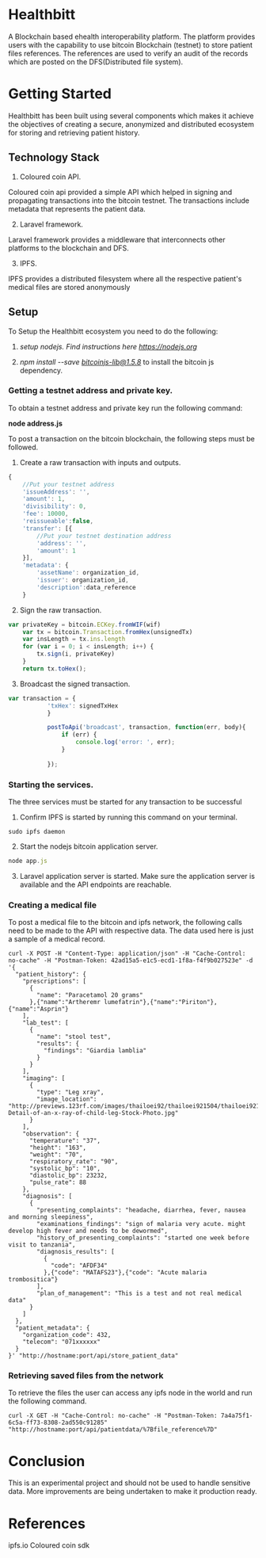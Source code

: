 # Healthbitt
A Blockchain based ehealth interoperability platform. The platform provides users with the capability to use bitcoin Blockchain (testnet) 
to store patient files references. The references are used to verify an audit of the records which are posted on the DFS(Distributed file system).

# Getting Started
Healthbitt has been built using several components which makes it achieve the objectives of creating a secure, anonymized and distributed ecosystem
for storing and retrieving patient history.
## Technology Stack

1. Coloured coin API.
 
Coloured coin api provided a simple API which helped in signing and propagating transactions into the bitcoin testnet. The transactions
include metadata that represents the patient data.

2. Laravel framework.

Laravel framework provides a middleware that interconnects other platforms to the blockchain and DFS.

3. IPFS.

 IPFS provides a distributed filesystem where all the respective patient's medical files are stored anonymously

## Setup

 To Setup the Healthbitt ecosystem you need to do the following:
 
 
 1. *setup nodejs. Find instructions here https://nodejs.org*

 2. *npm install --save bitcoinjs-lib@1.5.8* to install the bitcoin js dependency.



### Getting a testnet address and private key.
To obtain a testnet address and private key run the following command:

**node address.js**


To post a transaction on the bitcoin blockchain, the following steps must be followed.
 
 1. Create a raw transaction with inputs and outputs.

```javascript 
{
    //Put your testnet address
    'issueAddress': '',
    'amount': 1,
    'divisibility': 0,
    'fee': 10000,
    'reissueable':false,
    'transfer': [{
        //Put your testnet destination address
    	'address': '',
    	'amount': 1
    }],
    'metadata': {
        'assetName': organization_id,
        'issuer': organization_id,
        'description':data_reference 
    }
```

 2. Sign the raw transaction.

```javascript 
var privateKey = bitcoin.ECKey.fromWIF(wif)
    var tx = bitcoin.Transaction.fromHex(unsignedTx)
    var insLength = tx.ins.length
    for (var i = 0; i < insLength; i++) {
        tx.sign(i, privateKey)
    }
    return tx.toHex();
```

 3. Broadcast the signed transaction.

 ```javascript
 var transaction = {
		    'txHex': signedTxHex
			}

			postToApi('broadcast', transaction, function(err, body){
			    if (err) {
			        console.log('error: ', err);
			    }
			
			});
```

### Starting the services.

The three services must be started for any transaction to be successful

  1. Confirm IPFS is started by running this command on your terminal.


```
sudo ipfs daemon
```
  
  2. Start the nodejs bitcoin application server.
```javascript 
node app.js
```

  3. Laravel application server is started.
  Make sure the application server is available and the API endpoints are reachable.


### Creating a medical file
To post a medical file to the bitcoin and ipfs network, the following calls need to be made to the API with respective data. The data used here is just a 
sample of a medical record.

```
curl -X POST -H "Content-Type: application/json" -H "Cache-Control: no-cache" -H "Postman-Token: 42ad15a5-e1c5-ecd1-1f8a-f4f9b027523e" -d '{
  "patient_history": {
    "prescriptions": [
      {
        "name": "Paracetamol 20 grams"
      },{"name":"Artheremr lumefatrin"},{"name":"Piriton"},{"name":"Asprin"}
    ],
    "lab_test": [
      {
        "name": "stool test",
        "results": {
          "findings": "Giardia lamblia"
        }
      }
    ],
    "imaging": [
      {
        "type": "Leg xray",
        "image_location": "http://previews.123rf.com/images/thailoei92/thailoei921504/thailoei92150400096/39098986-Detail-of-an-x-ray-of-child-leg-Stock-Photo.jpg"
      }
    ],
    "observation": {
      "temperature": "37",
      "height": "163",
      "weight": "70",
      "respiratory_rate": "90",
      "systolic_bp": "10",
      "diastolic_bp": 23232,
      "pulse_rate": 88
    },
    "diagnosis": [
      {
        "presenting_complaints": "headache, diarrhea, fever, nausea and morning sleepiness",
        "examinations_findings": "sign of malaria very acute. might develop high fever and needs to be dewormed",
        "history_of_presenting_complaints": "started one week before visit to tanzania",
        "diagnosis_results": [
          {
            "code": "AFDF34"
          },{"code": "MATAFS23"},{"code": "Acute malaria trombositica"}
        ],
        "plan_of_management": "This is a test and not real medical data"
      }
    ]
  },
  "patient_metadata": {
    "organization_code": 432,
    "telecom": "071xxxxxx"
  }
}' "http://hostname:port/api/store_patient_data"
```

### Retrieving saved files from the network

To retrieve the files the user can access any ipfs node in the world and run the following command.

```
curl -X GET -H "Cache-Control: no-cache" -H "Postman-Token: 7a4a75f1-6c5a-ff73-8308-2ad550c91285" "http://hostname:port/api/patientdata/%7Bfile_reference%7D"

```

# Conclusion
This is an experimental project and should not be used to handle sensitive data. More improvements are being undertaken to make it production ready.

# References
ipfs.io
Coloured coin sdk